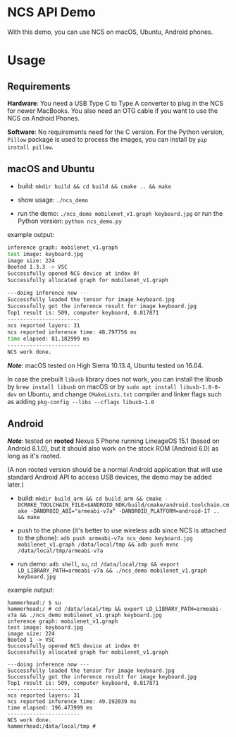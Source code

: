 # NCS API Demo

With this demo, you can use NCS on macOS, Ubuntu, Android phones.


# Usage

## Requirements
**Hardware**: 
You need a USB Type C to Type A converter to plug in the NCS for newer MacBooks. You also need an OTG cable if you want to use the NCS on Android Phones.

**Software**: No requirements need for the C version. For the Python version, `Pillow` package is used to process the images, you can install by `pip install pillow`.

## macOS and Ubuntu

- build: `mkdir build && cd build && cmake .. && make`

- show usage: `./ncs_demo`

- run the demo: `./ncs_demo mobilenet_v1.graph keyboard.jpg` or run the Python version: `python ncs_demo.py`

example output:
```bash
inference graph: mobilenet_v1.graph
test image: keyboard.jpg
image size: 224
Booted 1.3.3 -> VSC
Successfully opened NCS device at index 0!
Successfully allocated graph for mobilenet_v1.graph

---doing inference now ---
Successfully loaded the tensor for image keyboard.jpg
Successfully got the inference result for image keyboard.jpg
Top1 result is: 509, computer keyboard, 0.817871
-----------------------
ncs reported layers: 31
ncs reported inference time: 48.797756 ms
time elapsed: 81.182999 ms
-----------------------
NCS work done.

```

***Note***: macOS tested on High Sierra 10.13.4, Ubuntu tested on 16.04.

In case the prebuilt `libusb` library does not work, 
you can install the libusb by `brew install libusb` on macOS or by `sudo apt install libusb-1.0-0-dev` on Ubuntu, and 
change `CMakeLists.txt` compiler and linker flags such as adding `pkg-config --libs --cflags libusb-1.0`

## Android

***Note***: tested on **rooted** Nexus 5 Phone running LineageOS 15.1 (based on Android 8.1.0), but it should also work on the stock ROM (Android 6.0) as long as it's rooted.

(A non rooted version should be a normal Android application that will use standard Android API to access USB devices, the demo may be added later.)
 
- build: `mkdir build_arm && cd build_arm && cmake -DCMAKE_TOOLCHAIN_FILE=$ANDROID_NDK/build/cmake/android.toolchain.cmake -DANDROID_ABI="armeabi-v7a" -DANDROID_PLATFORM=android-17 ..  && make`

- push to the phone (it's better to use wireless adb since NCS is attached to the phone):
`adb push armeabi-v7a ncs_demo keyboard.jpg mobilenet_v1.graph /data/local/tmp && adb push mvnc /data/local/tmp/armeabi-v7a`


- run demo: `adb shell`, `su`, `cd /data/local/tmp && export LD_LIBRARY_PATH=armeabi-v7a && ./ncs_demo mobilenet_v1.graph keyboard.jpg`

example output:
```text
hammerhead:/ $ su
hammerhead:/ # cd /data/local/tmp && export LD_LIBRARY_PATH=armeabi-v7a && ./ncs_demo mobilenet_v1.graph keyboard.jpg
inference graph: mobilenet_v1.graph
test image: keyboard.jpg
image size: 224
Booted 1 -> VSC
Successfully opened NCS device at index 0!
Successfully allocated graph for mobilenet_v1.graph

---doing inference now ---
Successfully loaded the tensor for image keyboard.jpg
Successfully got the inference result for image keyboard.jpg
Top1 result is: 509, computer keyboard, 0.817871
-----------------------
ncs reported layers: 31
ncs reported inference time: 49.192039 ms
time elapsed: 196.473999 ms
-----------------------
NCS work done.
hammerhead:/data/local/tmp #
```
